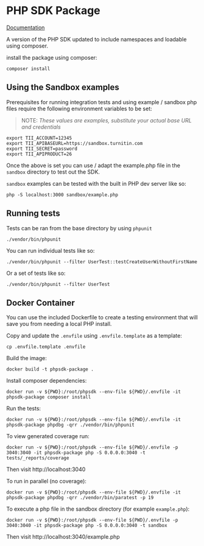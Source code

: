 PHP SDK Package
===============

[Documentation](https://ghe.iparadigms.com/pages/Integrations/phpsdk-package)

A version of the PHP SDK updated to include namespaces and loadable using composer.

install the package using composer:

```
composer install
```


Using the Sandbox examples
--------------------------------------------

Prerequisites for running integration tests and using example / sandbox php files
require the following environment variables to be set:

> NOTE: *These values are examples, substitute your actual base URL and credentials*

```
export TII_ACCOUNT=12345
export TII_APIBASEURL=https://sandbox.turnitin.com
export TII_SECRET=password
export TII_APIPRODUCT=26
```

Once the above is set you can use / adapt the example.php file in the `sandbox`
directory to test out the SDK.

`sandbox` examples can be tested with the built in PHP dev server like so:

```
php -S localhost:3000 sandbox/example.php
```

Running tests
-------------

Tests can be ran from the base directory by using `phpunit`

```
./vendor/bin/phpunit
```

You can run individual tests like so:

```
./vendor/bin/phpunit --filter UserTest::testCreateUserWithoutFirstName
```

Or a set of tests like so:

```
./vendor/bin/phpunit --filter UserTest
```

Docker Container
------------

You can use the included Dockerfile to create a testing environment that will save you from needing a local PHP install.

Copy and update the `.envfile` using `.envfile.template` as a template:
```
cp .envfile.template .envfile
```

Build the image:
```
docker build -t phpsdk-package .
```

Install composer dependencies:
```
docker run -v ${PWD}:/root/phpsdk --env-file ${PWD}/.envfile -it phpsdk-package composer install
```

Run the tests:
```
docker run -v ${PWD}:/root/phpsdk --env-file ${PWD}/.envfile -it phpsdk-package phpdbg -qrr ./vendor/bin/phpunit
```

To view generated coverage run:
```
docker run -v ${PWD}:/root/phpsdk --env-file ${PWD}/.envfile -p 3040:3040 -it phpsdk-package php -S 0.0.0.0:3040 -t tests/_reports/coverage
```
Then visit http://localhost:3040

To run in parallel (no coverage):
```
docker run -v ${PWD}:/root/phpsdk --env-file ${PWD}/.envfile -it phpsdk-package phpdbg -qrr ./vendor/bin/paratest -p 19
```

To execute a php file in the sandbox directory (for example `example.php`):
```
docker run -v ${PWD}:/root/phpsdk --env-file ${PWD}/.envfile -p 3040:3040 -it phpsdk-package php -S 0.0.0.0:3040 -t sandbox
```
Then visit http://localhost:3040/example.php
